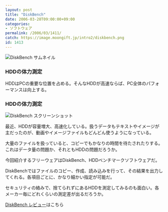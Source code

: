 ```yaml
---
layout: post
title: "DiskBench"
date: 2006-03-28T09:00:00+09:00
categories:
- ソフトウェア
permalink: /2006/03/1411/
catch: https://image.moongift.jp/intro2/diskbench.png
id: 1413
---
```

 ![DiskBench サムネイル](https://image.moongift.jp/intro2/diskbench.t.png "DiskBench サムネイル")
  

### HDDの体力測定
  
HDDはPCの重要な位置を占める。そんなHDDが高速ならば、PC全体のパフォーマンスは向上する。  
<!--more-->  

### HDDの体力測定
  

![DiskBench スクリーンショット](https://image.moongift.jp/intro2/diskbench.png "DiskBench スクリーンショット")

  

最近、HDDが容量増大、高速化している。扱うデータもテキストやイメージが主だったのが、動画やイメージファイルもどんどん使うようになっている。

  

大量のファイルを扱っていると、コピーでもかなりの時間を待たされたりする。これはデータ量の問題か、それともHDDの問題だろうか。

  

今回紹介するフリーウェアはDiskBench、HDDベンチマークソフトウェアだ。

  

DiskBenchではファイルのコピー、作成、読み込みを行って、その結果を出力してくれる。各項目ごとに、かなり細かい指定が可能だ。

  

セキュリティの絡みで、捨てられずにあるHDDを測定してみるのも面白い。各メーカー毎にどれくらいの測定差が出るだろうか。

  

[DiskBench レビュー](http://fw.moongift.jp/review/i-1414.html)はこちら

